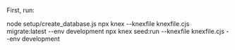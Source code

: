 First, run:

node setup/create_database.js
npx knex --knexfile knexfile.cjs migrate:latest --env development
npx knex seed:run --knexfile knexfile.cjs --env development
